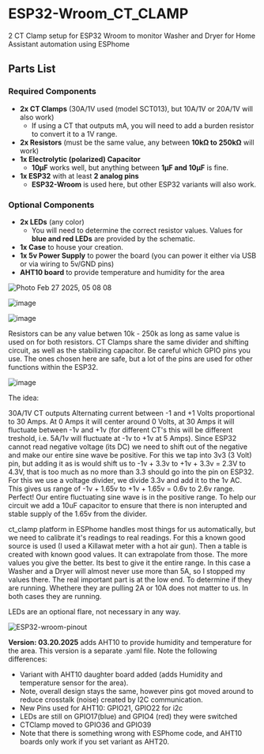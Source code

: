# ESP32-Wroom_CT_CLAMP
2 CT Clamp setup for ESP32 Wroom to monitor Washer and Dryer for Home Assistant automation using ESPhome

## Parts List  

### Required Components  
- **2x CT Clamps** (30A/1V used (model SCT013), but 10A/1V or 20A/1V will also work)  
  - If using a CT that outputs mA, you will need to add a burden resistor to convert it to a 1V range.  
- **2x Resistors** (must be the same value, any between **10kΩ to 250kΩ** will work)  
- **1x Electrolytic (polarized) Capacitor**  
  - **10µF** works well, but anything between **1µF and 10µF** is fine.  
- **1x ESP32** with at least **2 analog pins**  
  - **ESP32-Wroom** is used here, but other ESP32 variants will also work.  

### Optional Components  
- **2x LEDs** (any color)  
  - You will need to determine the correct resistor values. Values for **blue and red LEDs** are provided by the schematic.  
- **1x Case** to house your creation.  
- **1x 5v Power Supply** to power the board (you can power it either via USB or via wiring to 5v/GND pins)
- **AHT10 board** to provide temperature and humidity for the area

![Photo Feb 27 2025, 05 08 08](https://github.com/user-attachments/assets/3aeb0cec-b630-49df-a5b0-3be955b8340d)

![image](https://github.com/user-attachments/assets/dfd6088e-8c73-4b01-954f-bd02656b928e)

![image](https://github.com/user-attachments/assets/797715c0-7382-4134-af4f-e4ab4e6dd585)

Resistors can be any value betwen 10k - 250k as long as same value is used on for both resistors. CT Clamps share the same divider and shifting circuit, as well as the stabilizing capacitor.
Be careful  which GPIO pins you use. The ones chosen here are safe, but a lot of the pins are used for other functions within the ESP32.

![image](https://github.com/user-attachments/assets/5c0a3a37-a41c-4984-9a88-4d00235be426)

The idea:

30A/1V CT outputs Alternating current between -1 and +1 Volts proportional to 30 Amps. At 0 Amps it will center around 0 Volts, at 30 Amps it will fluctuate between -1v and +1v (for different CT's this will be different treshold, i.e. 5A/1v will fluctuate at -1v to +1v at 5 Amps). Since ESP32 cannot read negative voltage (its DC) we need to shift out of the negative and make our entire sine wave be positive. For this we tap into 3v3 (3 Volt) pin, but adding it as is would shift us to -1v + 3.3v to +1v + 3.3v = 2.3V to 4.3V, that is too much as no more  than 3.3 should go into the pin on ESP32. For this we use a voltage divider, we divide 3.3v and add it to the  1v AC. This gives us range of -1v + 1.65v to +1v + 1.65v = 0.6v to 2.6v range. Perfect! Our entire fluctuating sine wave is in the positive range. To help our circuit we add a 10uF capacitor to ensure that there is non interupted and stable supply of the 1.65v from the divider.

ct_clamp platform in ESPhome handles most things for us automatically, but we need to calibrate it's readings to real readings. For this a known good source is used (I used a Killawat meter with a hot air gun). Then a table is created with known good values. It can extrapolate from those.  The more values you give the better. Its best to give it the entire range. In this case a Washer and a Dryer will almost never use more than 5A,  so I stopped my values there. The real important part is at the low end. To determine if they are running. Whethere they are pulling 2A or 10A does not matter to us. In both cases they are running.

LEDs are an optional flare, not necessary in any way.

![ESP32-wroom-pinout](https://github.com/user-attachments/assets/c9cd9af5-96f4-448b-8616-c07357d4b35c)

**Version: 03.20.2025** adds AHT10 to provide humidity and temperature for the area. This version is a separate .yaml file. Note the following differences:
  - Variant with AHT10 daughter board added (adds Humidity and temperature sensor for the area).
  - Note, overall design stays the same, however pins got moved around to reduce crosstalk (noise) created by I2C communication.
  - New Pins used for AHT10: GPIO21, GPIO22 for i2c
  - LEDs are still on GPIO17(blue) and GPIO4 (red) they were switched
  - CTClamp moved to GPIO36 and GPIO39
  - Note that there is something wrong with ESPhome code, and AHT10 boards only work if you set variant as AHT20.
